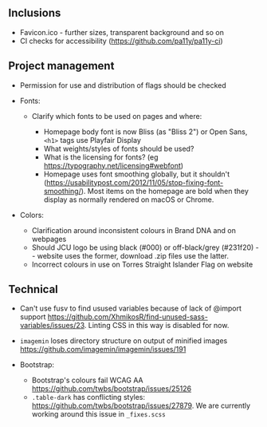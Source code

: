 ## Inclusions

* Favicon.ico - further sizes, transparent background and so on
* CI checks for accessibility (https://github.com/pa11y/pa11y-ci)

## Project management

* Permission for use and distribution of flags should be checked

* Fonts:

  * Clarify which fonts to be used on pages and where:

    * Homepage body font is now Bliss (as "Bliss 2") or Open Sans, `<h1>` tags use Playfair Display
    * What weights/styles of fonts should be used?
    * What is the licensing for fonts? (eg https://typography.net/licensing#webfont)
    * Homepage uses font smoothing globally, but it shouldn't
      (https://usabilitypost.com/2012/11/05/stop-fixing-font-smoothing/).
      Most items on the homepage are bold when they display as normally
      rendered on macOS or Chrome.

* Colors:

  * Clarification around inconsistent colours in Brand DNA and on webpages
  * Should JCU logo be using black (#000) or off-black/grey (#231f20) --
    website uses the former, download .zip files use the latter.
  * Incorrect colours in use on Torres Straight Islander Flag on website

## Technical

* Can't use fusv to find usused variables because of lack of @import support
  https://github.com/XhmikosR/find-unused-sass-variables/issues/23.
  Linting CSS in this way is disabled for now.

* `imagemin` loses directory structure on output of minified images
  https://github.com/imagemin/imagemin/issues/191

* Bootstrap:

  * Bootstrap's colours fail WCAG AA https://github.com/twbs/bootstrap/issues/25126
  * `.table-dark` has conflicting styles: <https://github.com/twbs/bootstrap/issues/27879>.
    We are currently working around this issue in `_fixes.scss`
